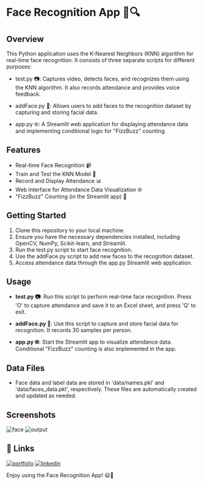 # Face Recognition App 👤🔍

## Overview

This Python application uses the K-Nearest Neighbors (KNN) algorithm for real-time face recognition. It consists of three separate scripts for different purposes:

- test.py 📷: Captures video, detects faces, and recognizes them using the KNN algorithm. It also records attendance and provides voice feedback.

- addFace.py 📸: Allows users to add faces to the recognition dataset by capturing and storing facial data.

- app.py 🌐: A Streamlit web application for displaying attendance data and implementing conditional logic for "FizzBuzz" counting.

## Features

- Real-time Face Recognition 📹
- Train and Test the KNN Model 🚀
- Record and Display Attendance 📊
- Web Interface for Attendance Data Visualization 🌐
- "FizzBuzz" Counting (in the Streamlit app) 🎉

## Getting Started

1. Clone this repository to your local machine.
2. Ensure you have the necessary dependencies installed, including OpenCV, NumPy, Scikit-learn, and Streamlit.
3. Run the test.py script to start face recognition.
4. Use the addFace.py script to add new faces to the recognition dataset.
5. Access attendance data through the app.py Streamlit web application.

## Usage

- **test.py 📷**: Run this script to perform real-time face recognition. Press 'O' to capture attendance and save it to an Excel sheet, and press 'Q' to exit.

- **addFace.py 📸**: Use this script to capture and store facial data for recognition. It records 30 samples per person.

- **app.py 🌐**: Start the Streamlit app to visualize attendance data. Conditional "FizzBuzz" counting is also implemented in the app.

## Data Files

- Face data and label data are stored in 'data/names.pkl' and 'data/faces_data.pkl', respectively. These files are automatically created and updated as needed.

## Screenshots

![face](https://github.com/HarshBaldaniya/Face-Detection/assets/89580214/9eb80a8b-99c1-4715-9992-0a45aaa65cb1)
![output](https://github.com/HarshBaldaniya/Face-Detection/assets/89580214/e077ad42-b2e6-475c-9c40-68bd263e5507)



## 🔗 Links
[![portfolio](https://img.shields.io/badge/my_portfolio-000?style=for-the-badge&logo=ko-fi&logoColor=white)](https://www.harshbaldaniya.com/)
[![linkedin](https://img.shields.io/badge/linkedin-0A66C2?style=for-the-badge&logo=linkedin&logoColor=white)](https://www.linkedin.com/in/hb134/)

Enjoy using the Face Recognition App! 😃🚀
